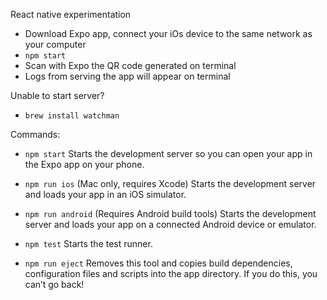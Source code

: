 React native experimentation

- Download Expo app, connect your iOs device to the same network as your computer
- `npm start`
- Scan with Expo the QR code generated on terminal
- Logs from serving the app will appear on terminal

Unable to start server?
- `brew install watchman`

Commands:
  - `npm start`
    Starts the development server so you can open your app in the Expo
    app on your phone.

  - `npm run ios`
    (Mac only, requires Xcode)
    Starts the development server and loads your app in an iOS simulator.

  - `npm run android`
    (Requires Android build tools)
    Starts the development server and loads your app on a connected Android
    device or emulator.

  - `npm test`
    Starts the test runner.

  - `npm run eject`
    Removes this tool and copies build dependencies, configuration files
    and scripts into the app directory. If you do this, you can’t go back!
